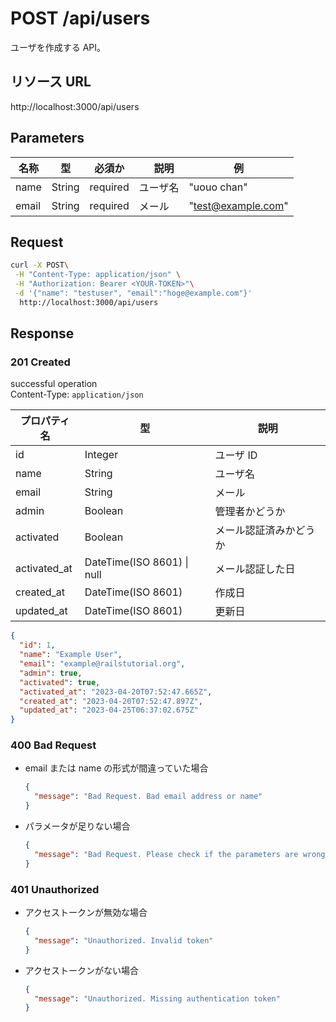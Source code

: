 # POST /api/users

ユーザを作成する API。

## リソース URL

http://localhost:3000/api/users

## Parameters

| 名称  | 型     | 必須か   | 　説明   | 例                 |
| ----- | ------ | -------- | -------- | ------------------ |
| name  | String | required | ユーザ名 | "uouo chan"        |
| email | String | required | メール   | "test@example.com" |

## Request

```bash
curl -X POST\
 -H "Content-Type: application/json" \
 -H "Authorization: Bearer <YOUR-TOKEN>"\
 -d '{"name": "testuser", "email":"hoge@example.com"}'
  http://localhost:3000/api/users
```

## Response

### 201 Created

successful operation<br>
Content-Type: `application/json`

| プロパティ名 | 型                             | 説明                   |
| ------------ | ------------------------------ | ---------------------- |
| id           | Integer                        | ユーザ ID              |
| name         | String                         | ユーザ名               |
| email        | String                         | メール                 |
| admin        | Boolean                        | 管理者かどうか         |
| activated    | Boolean                        | メール認証済みかどうか |
| activated_at | DateTime(ISO 8601) &#124; null | メール認証した日       |
| created_at   | DateTime(ISO 8601)             | 作成日                 |
| updated_at   | DateTime(ISO 8601)             | 更新日                 |

```json
{
  "id": 1,
  "name": "Example User",
  "email": "example@railstutorial.org",
  "admin": true,
  "activated": true,
  "activated_at": "2023-04-20T07:52:47.665Z",
  "created_at": "2023-04-20T07:52:47.897Z",
  "updated_at": "2023-04-25T06:37:02.675Z"
}
```

### 400 Bad Request

- email または name の形式が間違っていた場合

  ```json
  {
    "message": "Bad Request. Bad email address or name"
  }
  ```

- パラメータが足りない場合

  ```json
  {
    "message": "Bad Request. Please check if the parameters are wrong"
  }
  ```

### 401 Unauthorized

- アクセストークンが無効な場合

  ```json
  {
    "message": "Unauthorized. Invalid token"
  }
  ```

- アクセストークンがない場合

  ```json
  {
    "message": "Unauthorized. Missing authentication token"
  }
  ```
